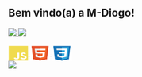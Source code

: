 ## Bem vindo(a) a M-Diogo!

 <div>
   <a href="https://github.com/M-Diogo">
   <img height="167em" src="https://github-readme-stats.vercel.app/api?username=M-Diogo&show_icons=true&theme=github_dark&include_all_commits=true&count_private=true"/>
   <img height="167em" src="https://github-readme-stats.vercel.app/api/top-langs/?username=M-Diogo&layout=compact&langs_count=6&theme=github_dark"/>

</div>
<div style="display: inline_block"><br>
  <img align="center" alt="Js" height="30" width="40" src="https://raw.githubusercontent.com/devicons/devicon/master/icons/javascript/javascript-plain.svg">
  <img align="center" alt="HTML" height="30" width="40" src="https://raw.githubusercontent.com/devicons/devicon/master/icons/html5/html5-original.svg">
  <img align="center" alt="CSS" height="30" width="40" src="https://raw.githubusercontent.com/devicons/devicon/master/icons/css3/css3-original.svg">
</div>
<div> 
  <a href="https://www.linkedin.com/in/marcoscferreira/" target="_blank"><img src="https://img.shields.io/badge/-LinkedIn-%230077B5?style=for-the-badge&logo=linkedin&logoColor=white" target="_blank"></a> 

</div>
